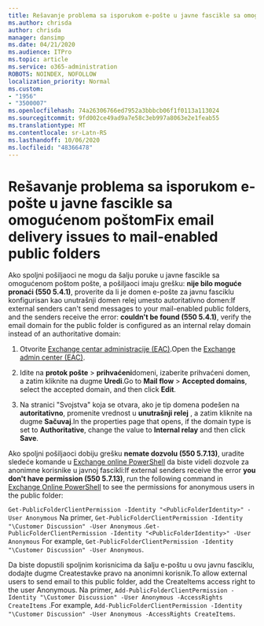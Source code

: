 ```yaml
---
title: Rešavanje problema sa isporukom e-pošte u javne fascikle sa omogućenom poštom
ms.author: chrisda
author: chrisda
manager: dansimp
ms.date: 04/21/2020
ms.audience: ITPro
ms.topic: article
ms.service: o365-administration
ROBOTS: NOINDEX, NOFOLLOW
localization_priority: Normal
ms.custom:
- "1956"
- "3500007"
ms.openlocfilehash: 74a26306766ed7952a3bbbcb06f1f0113a113024
ms.sourcegitcommit: 9fd002ce49ad9a7e58c3eb997a8063e2e1feab55
ms.translationtype: MT
ms.contentlocale: sr-Latn-RS
ms.lasthandoff: 10/06/2020
ms.locfileid: "48366478"
---
```

# <a name="fix-email-delivery-issues-to-mail-enabled-public-folders"></a><span data-ttu-id="31577-102">Rešavanje problema sa isporukom e-pošte u javne fascikle sa omogućenom poštom</span><span class="sxs-lookup"><span data-stu-id="31577-102">Fix email delivery issues to mail-enabled public folders</span></span>

<span data-ttu-id="31577-103">Ako spoljni pošiljaoci ne mogu da šalju poruke u javne fascikle sa omogućenom poštom pošte, a pošiljaoci imaju grešku: **nije bilo moguće pronaći (550 5.4.1)**, proverite da li je domen e-pošte za javnu fasciklu konfigurisan kao unutrašnji domen relej umesto autoritativno domen:</span><span class="sxs-lookup"><span data-stu-id="31577-103">If external senders can't send messages to your mail-enabled public folders, and the senders receive the error: **couldn't be found (550 5.4.1)**, verify the email domain for the public folder is configured as an internal relay domain instead of an authoritative domain:</span></span>

1. <span data-ttu-id="31577-104">Otvorite [Exchange centar administracije (EAC)](https://docs.microsoft.com/Exchange/exchange-admin-center).</span><span class="sxs-lookup"><span data-stu-id="31577-104">Open the [Exchange admin center (EAC)](https://docs.microsoft.com/Exchange/exchange-admin-center).</span></span>

2. <span data-ttu-id="31577-105">Idite na **protok pošte** \> **prihvaćeni**domeni, izaberite prihvaćeni domen, a zatim kliknite na dugme **Uredi**.</span><span class="sxs-lookup"><span data-stu-id="31577-105">Go to **Mail flow** \> **Accepted domains**, select the accepted domain, and then click **Edit**.</span></span>

3. <span data-ttu-id="31577-106">Na stranici "Svojstva" koja se otvara, ako je tip domena podešen na **autoritativno**, promenite vrednost u **unutrašnji relej** , a zatim kliknite na dugme **Sačuvaj**.</span><span class="sxs-lookup"><span data-stu-id="31577-106">In the properties page that opens, if the domain type is set to **Authoritative**, change the value to **Internal relay** and then click **Save**.</span></span>

<span data-ttu-id="31577-107">Ako spoljni pošiljaoci dobiju grešku **nemate dozvolu (550 5.7.13)**, uradite sledeće komande u [Exchange online PowerShell](https://docs.microsoft.com/powershell/exchange/exchange-online/connect-to-exchange-online-powershell/connect-to-exchange-online-powershell) da biste videli dozvole za anonimne korisnike u javnoj fascikli:</span><span class="sxs-lookup"><span data-stu-id="31577-107">If external senders receive the error **you don't have permission (550 5.7.13)**, run the following command in [Exchange Online PowerShell](https://docs.microsoft.com/powershell/exchange/exchange-online/connect-to-exchange-online-powershell/connect-to-exchange-online-powershell) to see the permissions for anonymous users in the public folder:</span></span>

<span data-ttu-id="31577-108">`Get-PublicFolderClientPermission -Identity "<PublicFolderIdentity>" -User Anonymous` Na primer, `Get-PublicFolderClientPermission -Identity "\Customer Discussion" -User Anonymous` .</span><span class="sxs-lookup"><span data-stu-id="31577-108">`Get-PublicFolderClientPermission -Identity "<PublicFolderIdentity>" -User Anonymous` For example, `Get-PublicFolderClientPermission -Identity "\Customer Discussion" -User Anonymous`.</span></span>

<span data-ttu-id="31577-109">Da biste dopustili spoljnim korisnicima da šalju e-poštu u ovu javnu fasciklu, dodajte dugme Createstavke pravo na anonimni korisnik.</span><span class="sxs-lookup"><span data-stu-id="31577-109">To allow external users to send email to this public folder, add the CreateItems access right to the user Anonymous.</span></span> <span data-ttu-id="31577-110">Na primer, `Add-PublicFolderClientPermission -Identity "\Customer Discussion" -User Anonymous -AccessRights CreateItems` .</span><span class="sxs-lookup"><span data-stu-id="31577-110">For example, `Add-PublicFolderClientPermission -Identity "\Customer Discussion" -User Anonymous -AccessRights CreateItems`.</span></span>

